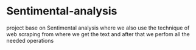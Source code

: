 # Sentimental-analysis
project base on Sentimental  analysis  where we also use the technique of  web scraping from where we get the text and after that we perfom all the needed operations
